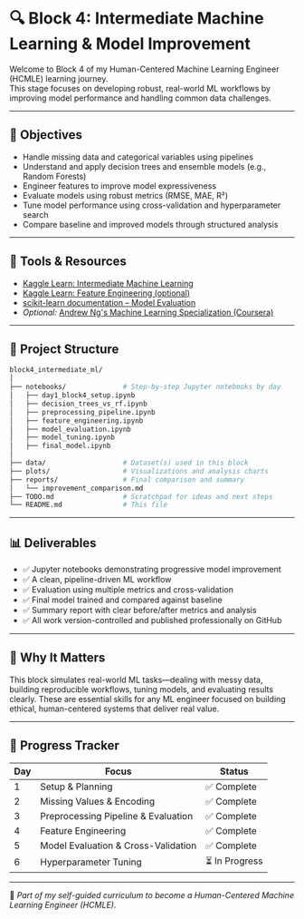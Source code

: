# 🔍 Block 4: Intermediate Machine Learning & Model Improvement

Welcome to Block 4 of my Human-Centered Machine Learning Engineer (HCMLE) learning journey.  
This stage focuses on developing robust, real-world ML workflows by improving model performance and handling common data challenges.

---

## 🎯 Objectives

- Handle missing data and categorical variables using pipelines
- Understand and apply decision trees and ensemble models (e.g., Random Forests)
- Engineer features to improve model expressiveness
- Evaluate models using robust metrics (RMSE, MAE, R²)
- Tune model performance using cross-validation and hyperparameter search
- Compare baseline and improved models through structured analysis

---

## 🧰 Tools & Resources

- [Kaggle Learn: Intermediate Machine Learning](https://www.kaggle.com/learn/intermediate-machine-learning)
- [Kaggle Learn: Feature Engineering (optional)](https://www.kaggle.com/learn/feature-engineering)
- [scikit-learn documentation – Model Evaluation](https://scikit-learn.org/stable/modules/model_evaluation.html)
- *Optional:* [Andrew Ng's Machine Learning Specialization (Coursera)](https://www.coursera.org/specializations/machine-learning-introduction)

---

## 📂 Project Structure

```bash
block4_intermediate_ml/
│
├── notebooks/              # Step-by-step Jupyter notebooks by day
│   ├── day1_block4_setup.ipynb
│   ├── decision_trees_vs_rf.ipynb
│   ├── preprocessing_pipeline.ipynb
│   ├── feature_engineering.ipynb
│   ├── model_evaluation.ipynb
│   ├── model_tuning.ipynb
│   ├── final_model.ipynb
│
├── data/                   # Dataset(s) used in this block
├── plots/                  # Visualizations and analysis charts
├── reports/                # Final comparison and summary
│   └── improvement_comparison.md
├── TODO.md                 # Scratchpad for ideas and next steps
└── README.md               # This file
```

---

## 📊 Deliverables

- ✅ Jupyter notebooks demonstrating progressive model improvement
- ✅ A clean, pipeline-driven ML workflow
- ✅ Evaluation using multiple metrics and cross-validation
- ✅ Final model trained and compared against baseline
- ✅ Summary report with clear before/after metrics and analysis
- ✅ All work version-controlled and published professionally on GitHub

---

## 🌱 Why It Matters

This block simulates real-world ML tasks—dealing with messy data, building reproducible workflows, tuning models, and evaluating results clearly. These are essential skills for any ML engineer focused on building ethical, human-centered systems that deliver real value.

---

## 🔄 Progress Tracker

| Day | Focus                              | Status         |
|-----|-------------------------------------|----------------|
| 1   | Setup & Planning                   | ✅ Complete     |
| 2   | Missing Values & Encoding          | ✅ Complete     |
| 3   | Preprocessing Pipeline & Evaluation| ✅ Complete     |
| 4   | Feature Engineering                | ✅ Complete     |
| 5   | Model Evaluation & Cross-Validation| ✅ Complete     |
| 6   | Hyperparameter Tuning               | ⏳ In Progress  |
---

🧠 *Part of my self-guided curriculum to become a Human-Centered Machine Learning Engineer (HCMLE).*
